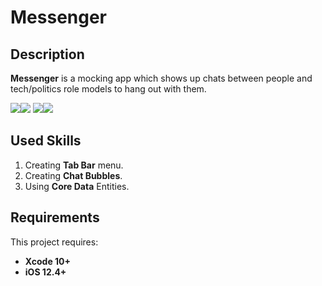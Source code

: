 # Messenger

## Description
**Messenger** is a mocking app which shows up chats between people and tech/politics role models to hang out with them.

<img src="https://i.imgur.com/PyjoieJ.png" ><img src="https://i.imgur.com/LKeC7dD.png">
<img src="https://i.imgur.com/WDwZWOP.png"><img src="https://i.imgur.com/OABYtbQ.png">

## Used Skills

1. Creating **Tab Bar** menu.
2. Creating **Chat Bubbles**.
3. Using **Core Data** Entities.

 
## Requirements

This project requires: 
* **Xcode 10+** 
* **iOS 12.4+**
